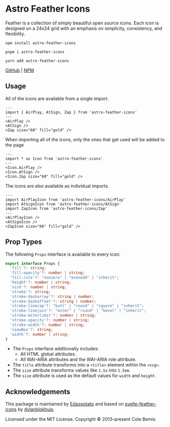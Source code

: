 # Astro Feather Icons

Feather is a collection of simply beautiful open source icons.
Each icon is designed on a 24x24 grid with an emphasis on simplicity, consistency, and flexibility.

```shell
npm install astro-feather-icons
```

```shell
pnpm i astro-feather-icons
```

```shell
yarn add astro-feather-icons
```

[GitHub](https://github.com/edazpotato/astro-feather-icons) |
[NPM](https://npmjs.com/package/astro-feather-icons)



## Usage

All of the icons are available from a single import.

```astro
---
import { AirPlay, AtSign, Zap } from 'astro-feather-icons'
---
<AirPlay />
<AtSign />
<Zap size="60" fill="gold" />
```

When importing all of the icons, only the ones that get used will be added to the page

```astro
---
import * as Icon from 'astro-feather-icons'
---
<Icon.AirPlay />
<Icon.AtSign />
<Icon.Zap size="60" fill="gold" />
```

The icons are also available as individual imports.

```astro
---
import AirPlayIcon from 'astro-feather-icons/AirPlay'
import AtSignIcon from 'astro-feather-icons/AtSign'
import ZapIcon from 'astro-feather-icons/Zap'
---
<AirPlayIcon />
<AtSignIcon />
<ZapIcon size="60" fill="gold" />
```



## Prop Types

The following `Props` interface is available to every icon:

```ts
export interface Props {
  'fill'?: string;
  'fill-opacity'?: number | string;
  'fill-rule'?: "nonzero" | "evenodd" | "inherit";
  'height'?: number | string;
  'size'?: number | string;
  'stroke'?: string;
  'stroke-dasharray'?: string | number;
  'stroke-dashoffset'?: string | number;
  'stroke-linecap'?: "butt" | "round" | "square" | "inherit";
  'stroke-linejoin'?: "miter" | "round" | "bevel" | "inherit";
  'stroke-miterlimit'?: number | string;
  'stroke-opacity'?: number | string;
  'stroke-width'?: number | string;
  'viewBox'?: string;
  'width'?: number | string;
}
```

- The `Props` interface additionally includes:
  - All HTML global attributes.
  - All WAI-ARIA attributes and the WAI-ARIA role attribute.
- The `title` attribute transforms into a `<title>` element within the `<svg>`.
- The `size` attribute transforms values like `1.5x` into `1.5em`.
- The `size` attribute is used as the default values for `width` and `height`.



## Acknowledgements

This package is maintained by [Edazpotato](https://github.com/edazpotato) and
based on
[svelte-feather-icons](https://github.com/dylanblokhuis/svelte-feather-icons) by
[dylanblokhuis](https://github.com/dylanblokhuis).

Licensed under the MIT License. Copyright © 2013–present Cole Bemis.